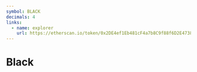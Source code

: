 ```yaml
---
symbol: BLACK
decimals: 4
links:
  - name: explorer
    url: https://etherscan.io/token/0x2DE4ef1Eb481cF4a7b8C9f88f6D2E47387cFAf5F
---
```


# Black
